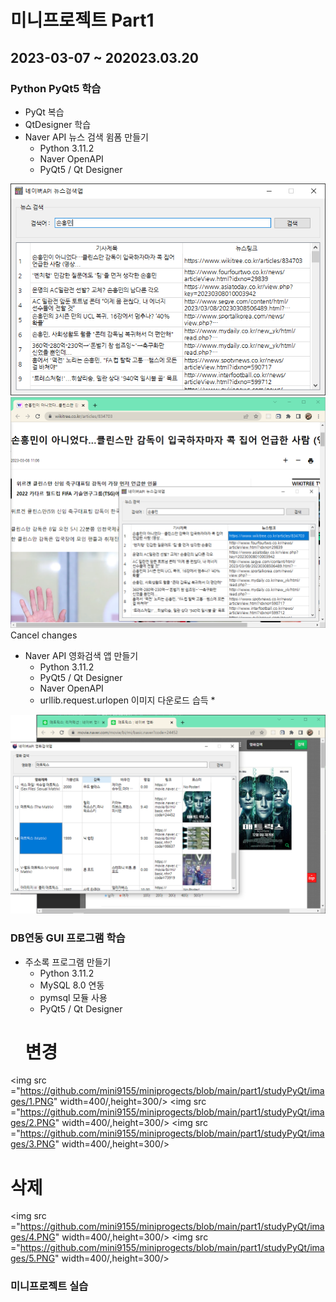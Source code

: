 # 미니프로젝트 Part1
## 2023-03-07 ~ 202023.03.20

### Python PyQt5 학습
- PyQt 복습
- QtDesigner 학습
- Naver API 뉴스 검색 윔폼 만들기
  - Python 3.11.2
  - Naver OpenAPI
  - PyQt5 / Qt Designer

![네이버뉴스앱](https://github.com/mini9155/miniprogects/blob/main/part1/studyPyQt/images/KakaoTalk_20230308_111503131.png)
<img src ="https://github.com/mini9155/miniprogects/blob/main/part1/studyPyQt/images/KakaoTalk_20230308_111503131_01.png" width=780/>
Cancel changes
- Naver API 영화검색 앱 만들기
  - Python 3.11.2
  - PyQt5 / Qt Designer
  - Naver OpenAPI
  - urllib.request.urlopen 이미지 다운로드 습득 *

<img src ="https://github.com/mini9155/miniprogects/blob/main/part1/studyPyQt/images/img1.png" width=780/>

### DB연동 GUI 프로그램 학습
- 주소록 프로그램 만들기
  - Python 3.11.2
  - MySQL 8.0 연동
  - pymsql 모듈 사용
  - PyQt5 / Qt Designer
  # 변경
<img src ="https://github.com/mini9155/miniprogects/blob/main/part1/studyPyQt/images/1.PNG" width=400/,height=300/>
<img src ="https://github.com/mini9155/miniprogects/blob/main/part1/studyPyQt/images/2.PNG" width=400/,height=300/>
<img src ="https://github.com/mini9155/miniprogects/blob/main/part1/studyPyQt/images/3.PNG" width=400/,height=300/>
  # 삭제
<img src ="https://github.com/mini9155/miniprogects/blob/main/part1/studyPyQt/images/4.PNG" width=400/,height=300/>
<img src ="https://github.com/mini9155/miniprogects/blob/main/part1/studyPyQt/images/5.PNG" width=400/,height=300/>

### 미니프로젝트 실습
